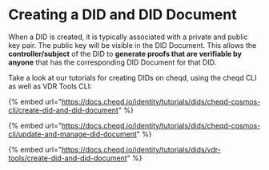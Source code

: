 # Creating a DID and DID Document

When a DID is created, it is typically associated with a private and public key pair. The public key will be visible in the DID Document. This allows the **controller/subject** of the DID to **generate proofs that are verifiable by anyone** that has the corresponding DID Document for that DID.

Take a look at our tutorials for creating DIDs on cheqd, using the cheqd CLI as well as VDR Tools CLI:

{% embed url="https://docs.cheqd.io/identity/tutorials/dids/cheqd-cosmos-cli/create-did-and-did-document" %}

{% embed url="https://docs.cheqd.io/identity/tutorials/dids/cheqd-cosmos-cli/update-and-manage-did-document" %}

{% embed url="https://docs.cheqd.io/identity/tutorials/dids/vdr-tools/create-did-and-did-document" %}
